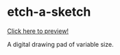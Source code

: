 # etch-a-sketch

<a href="ragmehra.github.io/etch-a-sketch">Click here to preview!</a>

A digital drawing pad of variable size. 
